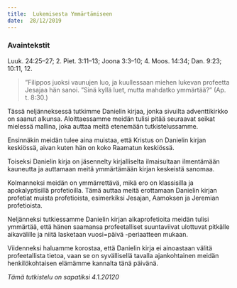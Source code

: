 ```yaml
---
title:  Lukemisesta Ymmärtämiseen
date:  28/12/2019
---
```


### Avaintekstit
Luuk. 24:25–27;  2. Piet. 3:11–13;  Joona 3:3–10;  4. Moos. 14:34;  Dan. 9:23; 10:11, 12.

> <p></p>
> ”Filippos juoksi vaunujen luo, ja kuullessaan miehen lukevan profeetta Jesajaa hän sanoi. ”Sinä kyllä luet, mutta mahdatko ymmärtää?” (Ap. t. 8:30.)

Tässä neljänneksessä tutkimme Danielin kirjaa, jonka sivuilta adventtikirkko on saanut alkunsa. Aloittaessamme meidän tulisi pitää seuraavat seikat mielessä mallina, joka auttaa meitä etenemään tutkistelussamme.

Ensinnäkin meidän tulee aina muistaa, että Kristus on Danielin kirjan keskiössä, aivan kuten hän on koko Raamatun keskiössä.

Toiseksi Danielin kirja on jäsennelty kirjalliselta ilmaisultaan ilmentämään kauneutta ja auttamaan meitä ymmärtämään kirjan keskeistä sanomaa.

Kolmanneksi meidän on ymmärrettävä, mikä ero on klassisilla ja apokalyptisillä profetioilla. Tämä auttaa meitä erottamaan Danielin kirjan profetiat muista profetioista, esimerkiksi Jesajan, Aamoksen ja Jeremian profetioista.

Neljänneksi tutkiessamme Danielin kirjan aikaprofetioita meidän tulisi ymmärtää, että hänen saamansa profeetalliset suuntaviivat ulottuvat pitkälle aikavälille ja niitä lasketaan vuosi=päivä -periaatteen mukaan.

Viidenneksi haluamme korostaa, että Danielin kirja ei ainoastaan välitä profeetallista tietoa, vaan se on syvällisellä tavalla ajankohtainen meidän henkilökohtaisen elämämme kannalta tänä päivänä.

_Tämä tutkistelu on sapatiksi 4.1.20120_